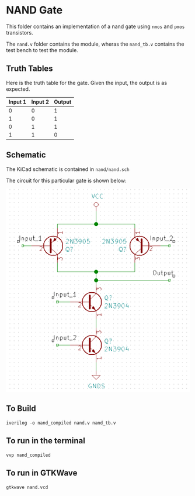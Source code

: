 # NAND Gate

This folder contains an implementation of a nand gate using `nmos` and `pmos` transistors.

The `nand.v` folder contains the module, wheras the `nand_tb.v` contains the test bench to test the module.


## Truth Tables

Here is the truth table for the gate. Given the input, the output is as expected.

Input 1 | Input 2 | Output 
------- | ------- | ------
   0    |    0    |   1
   1    |    0    |   1
   0    |    1    |   1
   1    |    1    |   0

## Schematic

The KiCad schematic is contained in `nand/nand.sch`

The circuit for this particular gate is shown below:

![Image of Nand Gate Schematic](https://raw.githubusercontent.com/abhishekpratapa/computer/master/nand/assets/nand.png)

## To Build

```
iverilog -o nand_compiled nand.v nand_tb.v 
```

## To run in the terminal

```
vvp nand_compiled
```

## To run in GTKWave

```
gtkwave nand.vcd
```
